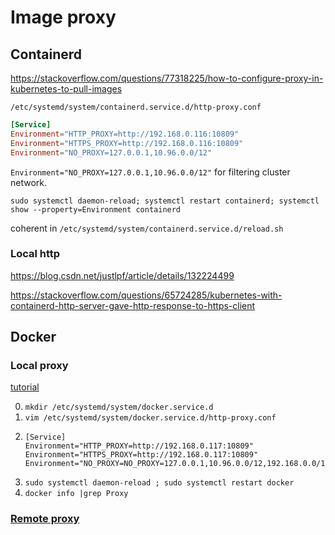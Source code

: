 # Image proxy

## Containerd

<https://stackoverflow.com/questions/77318225/how-to-configure-proxy-in-kubernetes-to-pull-images>

`/etc/systemd/system/containerd.service.d/http-proxy.conf`

```conf
[Service]
Environment="HTTP_PROXY=http://192.168.0.116:10809"
Environment="HTTPS_PROXY=http://192.168.0.116:10809"
Environment="NO_PROXY=127.0.0.1,10.96.0.0/12"
```

`Environment="NO_PROXY=127.0.0.1,10.96.0.0/12"` for filtering cluster network.



```shell
sudo systemctl daemon-reload; systemctl restart containerd; systemctl show --property=Environment containerd
```


coherent in `/etc/systemd/system/containerd.service.d/reload.sh`


### Local http

https://blog.csdn.net/justlpf/article/details/132224499

https://stackoverflow.com/questions/65724285/kubernetes-with-containerd-http-server-gave-http-response-to-https-client

## Docker

### Local proxy

[tutorial](https://blog.csdn.net/MacwinWin/article/details/131354874)

0. `mkdir /etc/systemd/system/docker.service.d`
1. `vim /etc/systemd/system/docker.service.d/http-proxy.conf`
2. 
    ```
    [Service]
    Environment="HTTP_PROXY=http://192.168.0.117:10809"
    Environment="HTTPS_PROXY=http://192.168.0.117:10809"
    Environment="NO_PROXY=NO_PROXY=127.0.0.1,10.96.0.0/12,192.168.0.0/12"
    ```
3. `sudo systemctl daemon-reload ; sudo systemctl restart docker`
4. `docker info |grep Proxy`

### [Remote proxy](https://blog.csdn.net/u012206617/article/details/109744243)
